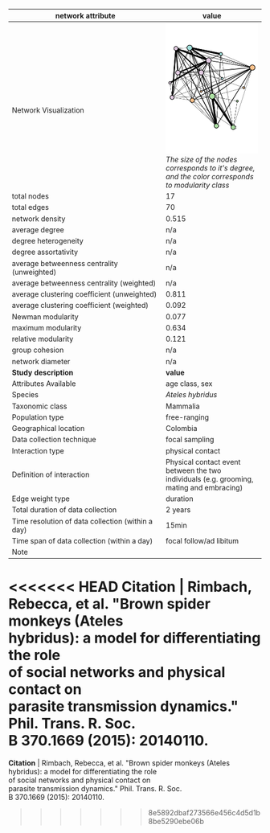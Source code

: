 network attribute|value
---|---
<img width=2500> Network Visualization | ![NetworkImage](/Networks/Network%20Visualizations/spidermonkeys_rimbach.png) *The size of the nodes corresponds to it's degree, and the color corresponds to modularity class*
total nodes|17
total edges|70
network density|0.515
average degree|n/a
degree heterogeneity|n/a
degree assortativity|n/a
average betweenness centrality (unweighted)|n/a
average betweenness centrality (weighted)|n/a
average clustering coefficient (unweighted)|0.811
average clustering coefficient (weighted)|0.092
Newman modularity|0.077
maximum modularity|0.634
relative modularity|0.121
group cohesion|n/a
network diameter|n/a
**Study description**|**value**
Attributes Available|age class, sex
Species|*Ateles hybridus*
Taxonomic class|Mammalia
Population type|free-ranging
Geographical location|Colombia
Data collection technique|focal sampling
Interaction type|physical contact
Definition of interaction|Physical contact event between the two individuals (e.g. grooming, mating and embracing)
Edge weight type|duration
Total duration of data collection|2 years
Time resolution of data collection (within a day)|15min
Time span of data collection (within a day)|focal follow/ad libitum
Note|
<<<<<<< HEAD
**Citation** | Rimbach, Rebecca, et al. "Brown spider monkeys (Ateles <br> hybridus): a model for differentiating the role <br> of social networks and physical contact on <br> parasite transmission dynamics." Phil. Trans. R. Soc. <br> B 370.1669 (2015): 20140110.
=======
**Citation** | Rimbach, Rebecca, et al. "Brown spider monkeys (Ateles <br> hybridus): a model for differentiating the role <br> of social networks and physical contact on <br> parasite transmission dynamics." Phil. Trans. R. Soc. <br> B 370.1669 (2015): 20140110.
>>>>>>> 8e5892dbaf273566e456c4d5d1b8be5290ebe06b
